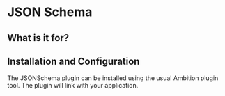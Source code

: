 # JSON Schema

## What is it for?



## Installation and Configuration

The JSONSchema plugin can be installed using the usual Ambition plugin tool. The plugin will link with your application.


